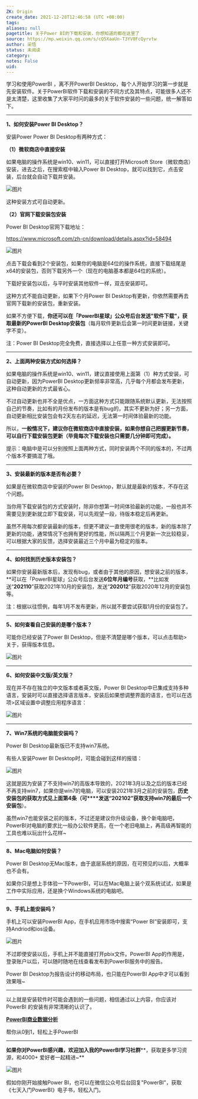 ```yaml
---
ZK: Origin
create_date: 2021-12-28T12:46:58 (UTC +08:00)
tags: 
aliases: null
pagetitle: 关于Power BI的下载和安装，你想知道的都在这里了
source: https://mp.weixin.qq.com/s/cQ5XaaUn-T3YV0FcQyrvtw
author: 采悟
status: 未阅读
category: 
notes: False
uid: 
---
```


学习和使用PowerBI ，离不开PowerBI Desktop，每个人开始学习的第一步就是先安装软件。关于PowerBI软件下载和安装的不同方式及其特点，可能很多人还不是太清楚，这里收集了大家平时问的最多的关于软件安装的一些问题，统一解答如下。  

___

**1、如何安装Power BI Desktop？**

安装Power Power BI Desktop有两种方式：

**（1）微软商店中直接安装**

如果电脑的操作系统是win10、win11，可以直接打开Microsoft Store（微软商店）安装，进去之后，在搜索框中输入Power BI Desktop，就可以找到它，点击安装，后台就会自动下载并安装。

![图片](https://mmbiz.qpic.cn/mmbiz_png/aHEbZtANQJNpMxLTrIcu989Hsiczica8MD230Q38wxfIsHWovBl7ia6vv1DXMxOfIkln1CfZ8DZ6OYmZWNKEHc5Gg/640?wx_fmt=png&wxfrom=5&wx_lazy=1&wx_co=1)

这种安装方式可自动更新。

**（2）官网下载安装包安装**  

Power BI Desktop官网下载地址：

https://www.microsoft.com/zh-cn/download/details.aspx?id=58494

![图片](https://mmbiz.qpic.cn/mmbiz_png/aHEbZtANQJNpMxLTrIcu989Hsiczica8MD7VN4eS8gpQSpM05AsuaxNiah2GBxWMsuvgLVAKFiaUHic5Q0LzPwGaiaRA/640?wx_fmt=png&wxfrom=5&wx_lazy=1&wx_co=1)

点击下载会看到2个安装包，如果你的电脑是64位的操作系统，直接下载结尾是x64的安装包，否则下载另外一个（现在的电脑基本都是64位的系统）。

下载好安装包以后，与平时安装其他软件一样，双击安装即可。

这种方式不能自动更新，如果下个月Power BI Desktop有更新，你依然需要再去官网下载新的安装包，重新安装。  

如果不方便下载，**你还可以在「PowerBI星球」公众号后台发送"软件下载"，获取最新的PowerBI Desktop安装包**（每月软件更新后会第一时间更新链接，关键字不变）。

注：Power BI Desktop完全免费，直接选择以上任意一种方式安装即可。

___

**2、上面两种安装方式如何选择？**

如果电脑的操作系统是win10、win11，建议直接使用上面第（1）种方式安装，可自动更新，因为PowerBI Desktop更新频率非常高，几乎每个月都会发布更新，这种自动更新的方式最省心。  

不过自动更新也并不全是优点，一方面这种方式只能跟随系统默认更新，无法按照自己的节奏，比如有的月份发布的版本是有bug的，其实不更新为好；另一方面，自动更新相比安装包会有2天左右的延迟，无法第一时间体验最新的功能。  

所以，**一般情况下，建议你在微软商店中直接安装，如果你想自己把握更新节奏，可以自行下载安装包更新（毕竟每次下载安装也只需要几分钟即可完成）。**  

提示：电脑中是可以分别按照上面两种方式，同时安装两个不同的版本的，不过两个版本不要搞混了哦。

___

**3、安装最新的版本是否有必要？**

如果是在微软商店中安装的Power BI Desktop，默认就是最新的版本，不存在这个问题。  

当你用下载安装包的方式安装时，除非你想第一时间体验最新的功能，一般也并不需要见到更新就立即下载安装，可以先观望一段，待版本稳定后再更新。

虽然不用每次都安装最新的版本，但更不建议一直使用很老的版本，新的版本除了更新的功能，通常情况下也拥有更好的性能，所以隔两三个月更新一次比较稳妥，可以根据大家的反馈，选择安装最近三个月中最为稳定的版本。

___

**4、如何找到历史版本安装包？**

如果你安装最新版本后，发现有bug，或者由于其他的原因，想安装之前的版本，**可以在「PowerBI星球」公众号后台发送****6位年月编号****获取，**比如发送“**202110**”获取2021年10月的安装包，发送“**202012**”获取2020年12月的安装包等。  

注：根据以往惯例，每年1月不发布更新，所以就不要尝试获取1月份的安装包了。

___

**5、如何查看自己安装的是哪个版本？**

可能你已经安装了Power BI Desktop，但是不清楚是哪个版本，可以点击帮助>关于，获得版本信息。  

![图片](https://mmbiz.qpic.cn/mmbiz_png/aHEbZtANQJNpMxLTrIcu989Hsiczica8MD8HibIWa2q1iaXhiczF9MRsckypk5jhu9e1uTlNiboibbfpgQxDsLQeTeC6A/640?wx_fmt=png&wxfrom=5&wx_lazy=1&wx_co=1)

___

**6、如何安装中文版/英文版？**

现在并不存在独立的中文版本或者英文版，Power BI Desktop中已集成支持多种语言，安装时可以直接选择语言版本，安装后如果想调整界面的语言，也可以在选项>区域设置中调整应用程序语言：  

![图片](https://mmbiz.qpic.cn/mmbiz_png/aHEbZtANQJNpMxLTrIcu989Hsiczica8MDK7sy67OML2Go5vauugRKl86icG7FFBFa31HlBt36ah3bxPzmwib0GhdA/640?wx_fmt=png&wxfrom=5&wx_lazy=1&wx_co=1)

___

**7、Win7系统的电脑能安装吗？**

Power BI Desktop最新版已不支持win7系统。

有些人安装Power BI Desktop时，可能会碰到这样的报错：  

![图片](https://mmbiz.qpic.cn/mmbiz_png/aHEbZtANQJNpMxLTrIcu989Hsiczica8MDAeEKTVSx5AJEJ7sBEneiaqRvWQjLoPU4dkibTtjClO8J2DOcksfg9pSQ/640?wx_fmt=png&wxfrom=5&wx_lazy=1&wx_co=1)

这就是因为安装了不支持win7的高版本导致的，2021年3月以及之后的版本已经不再支持win7，如果你是win7的电脑，可以安装2021年3月之前的安装包，**历史安装包的获取方式见上面第4条（可****发送“202102”获取支持win7的最后一个安装包**）。

虽然win7也能安装之前的版本，不过还是建议你升级设备，换个新电脑吧，PowerBI对电脑的要求比一般办公软件更高，在一个老旧电脑上，再高级再智能的工具也难以玩出什么花样~

___

**8、Mac电脑如何安装？**

Power BI Desktop无Mac版本，由于底层系统的原因，在可预见的以后，大概率也不会有。

如果你只是想上手体验一下PowerBI，可以在Mac电脑上装个双系统试试，如果是工作中实际应用，还是换个Windows系统的电脑吧。

___

**9、手机上能安装吗？**

手机上可以安装PowerBI App，在手机应用市场中搜索“Power BI”安装即可，支持Andriod和ios设备。

![图片](https://mmbiz.qpic.cn/mmbiz_png/aHEbZtANQJNpMxLTrIcu989Hsiczica8MDbjNSJlz9jAtzKpia6jE0Q9U2KAlHGjbcFUr0gJWu2nx1ASvTiaF3PjJw/640?wx_fmt=png&wxfrom=5&wx_lazy=1&wx_co=1)

不过即使安装以后，手机上并不能直接打开pbix文件。PowerBI App的作用是，登录账户以后，可以随时随地在线查看发布到PowerBI服务中的报告。

Power BI Desktop为报告设计的移动布局，也只能在PowerBI App中才可以看到效果哦~

___

以上就是安装软件时可能会遇到的一些问题，相信通过以上内容，你应该对PowerBI 的安装有非常清晰的认识了。

[**PowerBI商业数据分析**](http://mp.weixin.qq.com/s?__biz=MzA4MzQwMjY4MA==&mid=2484074987&idx=1&sn=5cf4ba4b683ee9136bb7a26f6e9bcf01&chksm=8e0c533cb97bda2add48a4576b9c1e230249a5a4160dd93cd677a37ea21d26fc9cc26fc4cb1c&scene=21#wechat_redirect)

帮你从0到1，轻松上手PowerBI

___

**如果你对PowerBI感兴趣，欢迎加入我的PowerBI学习社群****，获取更多学习资源，和4000+ 爱好者一起精进~**

![图片](https://mmbiz.qpic.cn/mmbiz_png/aHEbZtANQJMFLnwgdbghRHPLicKRaV70mVCZVq8Fhm46rkciaeOrLFJCv5f1omJxF8256YogHflkicEDM29aUMtaA/640?wx_fmt=png&wxfrom=5&wx_lazy=1&wx_co=1)

假如你刚开始接触Power BI，也可以在微信公众号后台回复"PowerBI"，获取《七天入门PowerBI》电子书，轻松入门。
